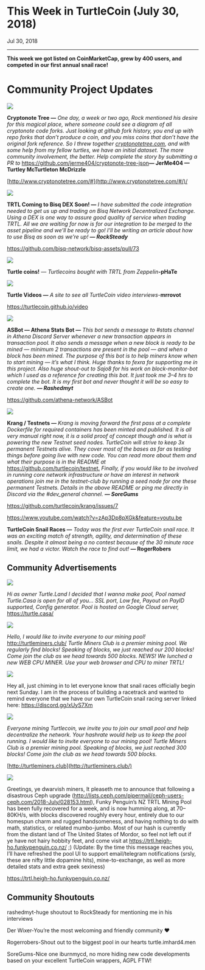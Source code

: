 # This Week in TurtleCoin (July 30, 2018)

Jul 30, 2018

---

**This week we got listed on CoinMarketCap, grew by 400 users, and competed in our first annual snail race!**

# Community Project Updates

![](./images/0rWjKRbTgkcjSp951.png)

**Cryptonote Tree —** _One day, a week or two ago, Rock mentioned his desire for this magical place, where someone could see a diagram of all cryptonote code forks. Just looking at github fork history, you end up with repo forks that don’t produce a coin, and you miss coins that don’t have the original fork reference. So I threw together_ [_cryptonotetree.com_](http://cryptonotetree.com/)_, and with some help from my fellow turtles, we have an initial dataset. The more community involvement, the better. Help complete the story by submitting a PR to_ <https://github.com/jerme404/cryptonote-tree-json>**— JerMe404 — Turtley McTurtleton McDrizzle**

[http://www.cryptonotetree.com/#](http://www.cryptonotetree.com/#/)/

![](./images/0Yl53OAVEgx2sbVks.png)

**TRTL Coming to Bisq DEX Soon! —** _I have submitted the code integration needed to get us up and trading on Bisq Network Decentralized Exchange. Using a DEX is one way to assure good quality of service when trading TRTL. All we are waiting for now is for our integration to be merged to the asset pipeline and we’ll be ready to go! I’ll be writing an article about how to use Bisq as soon as we’re up!_ **_— RockSteady_**

<https://github.com/bisq-network/bisq-assets/pull/73>

![](./images/0XMDPPr5yfPovBBvE.jpg)

**Turtle coins!** — _Turtlecoins bought with TRTL from Zeppelin_**\-pHaTe**

![](./images/0EwqcdVY_gXct8xF_.png)

**Turtle Videos —** _A site to see all TurtleCoin video interviews-_**mrrovot**

<https://turtlecoin.github.io/video>

![](./images/0lKYLnMbwtrBxD7ne.png)

**ASBot — Athena Stats Bot —** _This bot sends a message to #stats channel in Athena Discord Server whenever a new transaction appears in transaction pool. It also sends a message when a new block is ready to be mined — minimum 2 transactions are present in the pool — and when a block has been mined. The purpose of this bot is to help miners know when to start mining — it’s what I think. Huge thanks to fexra for supporting me in this project. Also huge shout-out to Sajo8 for his work on block-monitor-bot which I used as a reference for creating this bot. It just took me 3–4 hrs to complete the bot. It is my first bot and never thought it will be so easy to create one._ **_— Rashedmyt_**

<https://github.com/athena-network/ASBot>

![](./images/0puNBz9arot4T2Bxj.png)

**Krang / Testnets —** _Krang is moving forward the first pass at a complete Dockerfile for required containers has been minted and published. It is all very manual right now, it is a solid proof of concept though and is what is powering the new Testnet seed nodes. TurtleCoin will strive to keep 3x permanent Testnets alive. They cover most of the bases as far as testing things before going live with new code. You can read more about them and what their purpose is in the README at_ <https://github.com/turtlecoin/testnet.> _Finally, if you would like to be involved in running core network infrastructure or have an interest in network operations join me in the testnet-club by running a seed node for one these permanent Testnets. Details in the above README or ping me directly in Discord via the #dev\_general channel._ **_— SoreGums_**

<https://github.com/turtlecoin/krang/issues/7>

<https://www.youtube.com/watch?v=zAp3Dp8pXGk&feature=youtu.be>

**TurtleCoin Snail Races —** _Today was the first ever TurtleCoin snail race. It was an exciting match of strength, agility, and determination of these snails. Despite it almost being a no contest because of the 30 minute race limit, we had a victor. Watch the race to find out!_ **— RogerRobers**

## Community Advertisements

![](./images/0-jw5r5QA5iqtoezE.png)

_Hi as owner Turtle.Land I decided that I wanna make pool, Pool named Turtle.Casa is open for all of you… SSL port, Low fee, Payout on PayID supported, Config generator. Pool is hosted on Google Cloud server,_ <https://turtle.casa/>

![](./images/0B-bOtq86uBjvDALR.png)

_Hello, I would like to invite everyone to our mining pool!_ <http://turtleminers.club/> _Turtle Miners Club is a premier mining pool. We regularly find blocks! Speaking of blocks, we just reached our 200 blocks! Come join the club as we head towards 500 blocks. NEWS! We lunched a new WEB CPU MINER. Use your web browser and CPU to miner TRTL!_

![](./images/0Fsze6-3Nc62PJjtX.jpg)

Hey all, just chiming in to let everyone know that snail races officially begin next Sunday. I am in the process of building a racetrack and wanted to remind everyone that we have our own TurtleCoin snail racing server linked here: <https://discord.gg/xUyS7Xm>

![](./images/0Ud20MZT2QxwrZY2b.png)

_Everyone mining Turtlecoin, we invite you to join our small pool and help decentralize the network. Your hashrate would help us to keep the pool running. I would like to invite everyone to our mining pool! Turtle Miners Club is a premier mining pool. Speaking of blocks, we just reached 300 blocks! Come join the club as we head towards 500 blocks._

[http://turtleminers.club](http://turtleminers.club/)

![](./images/0fyaQ9oB0BCAvllY1.jpg)

Greetings, ye dwarvish miners, It pleaseth me to announce that following a disastrous Ceph upgrade (<http://lists.ceph.com/pipermail/ceph-users-ceph.com/2018-July/028153.html>), Funky Penguin’s NZ TRTL Mining Pool has been fully recovered for a week, and is now humming along, at 70–80KH/s, with blocks discovered roughly every hour, entirely due to our homespun charm and rugged handsomeness, and having nothing to do with math, statistics, or related mumbo-jumbo. Most of our hash is currently from the distant land of The United States of Mordor, so feel not left out if ye have not hairy hobbity feet, and come visit at <https://trtl.heigh-ho.funkypenguin.co.nz/> ;) (Update: By the time this message reaches you, I’ll have refreshed the pool UI to support email/telegram notifications (srsly, these are nifty little dopamine hits), mine-to-exchange, as well as more detailed stats and extra geek sexiness)

<https://trtl.heigh-ho.funkypenguin.co.nz/>

## Community Shoutouts

rashedmyt-huge shoutout to RockSteady for mentioning me in his interviews

Der Wixer-You’re the most welcoming and friendly community ❤

Rogerrobers-Shout out to the biggest pool in our hearts turtle.imhard4.men

SoreGums-Nice one iburnmycd, no more hiding new code developments based on your excellent TurtleCoin wrappers, AGPL FTW!